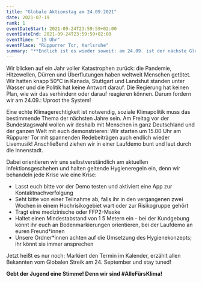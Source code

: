 ```yaml
---
title: "Globale Aktionstag am 24.09.2021"
date: 2021-07-19
rank: 1
eventDateStart: 2021-09-24T23:59:59+02:00
eventDateEnd: 2021-09-24T23:59:59+02:00
eventTime: " 15 Uhr"
eventPlace: "Rüppurrer Tor, Karlsruhe"
summary: "**Endlich ist es wieder soweit: am 24.09. ist der nächste Globale Aktionstag! Zwei Tage vor der Bundestagswahl zeigen wir: #AlleFürsKlima - auf der Straße und an der Wahlurne. Gemeinsam mit euch wollen wir um 15 Uhr am Rüppurrer Tor zu einem Demoaufzug starten.**"
---
```


Wir blicken auf ein Jahr voller Katastrophen zurück: die Pandemie, Hitzewellen, Dürren und Überflutungen haben weltweit Menschen getötet. Wir hatten knapp 50°C in Kanada, Stuttgart und Landshut standen unter Wasser und die Politik hat keine Antwort darauf. Die Regierung hat keinen Plan, wie wir das verhindern oder darauf reagieren können. Darum fordern wir am 24.09.: Uproot the System!

Eine echte Klimagerechtigkeit ist notwendig, soziale Klimapolitik muss das bestimmende Thema der nächsten Jahre sein. 
Am Freitag vor der Bundestagswahl wollen wir deshalb mit Menschen in ganz Deutschland und der ganzen Welt mit euch demonstrieren: Wir starten um 15.00 Uhr am Rüppurer Tor mit spannenden Redebeiträgen auch endlich wieder Livemusik! Anschließend ziehen wir in einer Laufdemo bunt und laut durch die Innenstadt.

Dabei orientieren wir uns selbstverständlich am aktuellen Infektionsgeschehen und halten geltende Hygieneregeln ein, denn wir behandeln jede Krise wie eine Krise:
* Lasst euch bitte vor der Demo testen und aktiviert eine App zur Kontaktnachverfolgung
* Seht bitte von einer Teilnahme ab, falls ihr in den vergangenen zwei Wochen in einem Hochrisikogebiet wart oder zur Risikogruppe gehört 
* Tragt eine medizinische oder FFP2-Maske
* Haltet einen Mindestabstand von 1 5 Metern ein - bei der Kundgebung könnt ihr euch an Bodenmarkierungen orientieren, bei der Laufdemo an euren Freund*innen
* Unsere Ordner*innen achten auf die Umsetzung des Hygienekonzepts; ihr könnt sie immer ansprechen 

Jetzt heißt es nur noch: Markiert den Termin im Kalender, erzählt allen Bekannten vom Globalen Streik am 24. September und stay tuned! 

**Gebt der Jugend eine Stimme! Denn wir sind #AlleFürsKlima!**